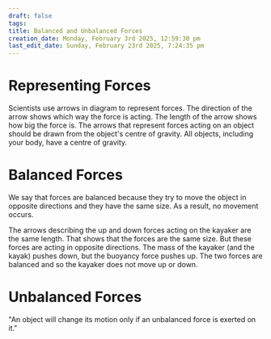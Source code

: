 ```yaml
---
draft: false
tags:
title: Balanced and Unbalanced Forces
creation_date: Monday, February 3rd 2025, 12:59:30 pm
last_edit_date: Sunday, February 23rd 2025, 7:24:35 pm
---
```


# Representing Forces

Scientists use arrows in diagram to represent forces. The direction of the arrow shows which way the force is acting. The length of the arrow shows how big the force is. The arrows that represent forces acting on an object should be drawn from the object's centre of gravity. All objects, including your body, have a centre of gravity.

# Balanced Forces

We say that forces are balanced because they try to move the object in opposite directions and they have the same size. As a result, no movement occurs.

The arrows describing the up and down forces acting on the kayaker are the same length. That shows that the forces are the same size. But these forces are acting in opposite directions. The mass of the kayaker (and the kayak) pushes down, but the buoyancy force pushes up. The two forces are balanced and so the kayaker does not move up or down.

# Unbalanced Forces

"An object will change its motion only if an unbalanced force is exerted on it."

